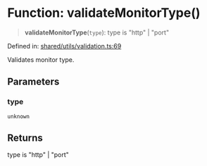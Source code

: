 # Function: validateMonitorType()

> **validateMonitorType**(`type`): type is "http" \| "port"

Defined in: [shared/utils/validation.ts:69](https://github.com/Nick2bad4u/Uptime-Watcher/blob/3cce0c3b352c8390536ca3c7399ece50a05faf18/shared/utils/validation.ts#L69)

Validates monitor type.

## Parameters

### type

`unknown`

## Returns

type is "http" \| "port"
